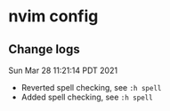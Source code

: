 # nvim config

## Change logs

Sun Mar 28 11:21:14 PDT 2021

- Reverted spell checking, see `:h spell`
- Added spell checking, see `:h spell`
